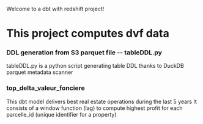 Welcome to a dbt with redshift project!

# This project computes dvf data

### DDL generation from S3 parquet file -- tableDDL.py 
tableDDL.py is a python script generating table DDL thanks to DuckDB parquet metadata scanner

### top_delta_valeur_fonciere
This dbt model delivers best real estate operations during the last 5 years
It consists of a window function (lag) to compute highest profit for each parcelle_id (unique identifier for a property)
